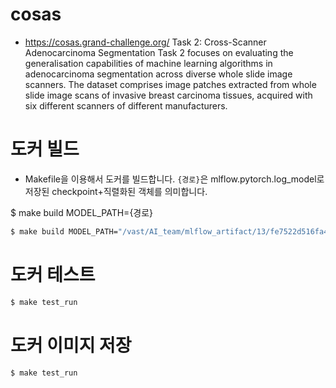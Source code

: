 # cosas
- https://cosas.grand-challenge.org/
Task 2: Cross-Scanner Adenocarcinoma Segmentation
Task 2 focuses on evaluating the generalisation capabilities of machine learning algorithms in adenocarcinoma segmentation across diverse whole slide image scanners. The dataset comprises image patches extracted from whole slide image scans of invasive breast carcinoma tissues, acquired with six different scanners of different manufacturers. 



# 도커 빌드
- Makefile을 이용해서 도커를 빌드합니다. `{경로}`은 mlflow.pytorch.log_model로 저장된 checkpoint+직렬화된 객체를 의미합니다.

$ make build MODEL_PATH={경로}
```bash
$ make build MODEL_PATH="/vast/AI_team/mlflow_artifact/13/fe7522d516fa476fb55c003754702bd2/artifacts/model/data/model.pth"
```

# 도커 테스트
```bash
$ make test_run
```

# 도커 이미지 저장
```bash
$ make test_run
```